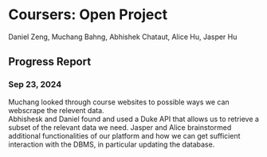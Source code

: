 # Coursers: Open Project

Daniel Zeng, Muchang Bahng, Abhishek Chataut, Alice Hu, Jasper Hu 

## Progress Report 

### Sep 23, 2024

Muchang looked through course websites to possible ways we can webscrape the relevent data.   
Abhishesk and Daniel found and used a Duke API that allows us to retrieve a subset of the relevant data we need. 
Jasper and Alice brainstormed additional functionalities of our platform and how we can get sufficient interaction with the DBMS, in particular updating the database. 

